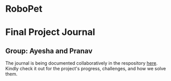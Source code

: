 # RoboPet
# Final Project Journal

## Group: Ayesha and Pranav

The journal is being documented collaboratively in the respository [here](https://github.com/sripranav9/IntroductionToInteractiveMedia/blob/main/finalProject/journal.md). Kindly check it out for the project's progress, challenges, and how we solve them. 
